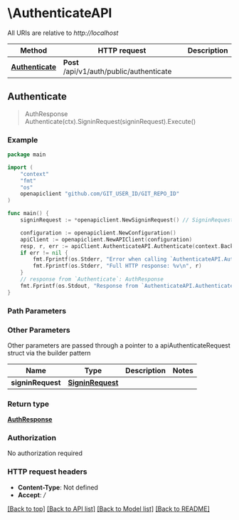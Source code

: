 # \AuthenticateAPI

All URIs are relative to *http://localhost*

Method | HTTP request | Description
------------- | ------------- | -------------
[**Authenticate**](AuthenticateAPI.md#Authenticate) | **Post** /api/v1/auth/public/authenticate | 



## Authenticate

> AuthResponse Authenticate(ctx).SigninRequest(signinRequest).Execute()



### Example

```go
package main

import (
    "context"
    "fmt"
    "os"
    openapiclient "github.com/GIT_USER_ID/GIT_REPO_ID"
)

func main() {
    signinRequest := *openapiclient.NewSigninRequest() // SigninRequest | 

    configuration := openapiclient.NewConfiguration()
    apiClient := openapiclient.NewAPIClient(configuration)
    resp, r, err := apiClient.AuthenticateAPI.Authenticate(context.Background()).SigninRequest(signinRequest).Execute()
    if err != nil {
        fmt.Fprintf(os.Stderr, "Error when calling `AuthenticateAPI.Authenticate``: %v\n", err)
        fmt.Fprintf(os.Stderr, "Full HTTP response: %v\n", r)
    }
    // response from `Authenticate`: AuthResponse
    fmt.Fprintf(os.Stdout, "Response from `AuthenticateAPI.Authenticate`: %v\n", resp)
}
```

### Path Parameters



### Other Parameters

Other parameters are passed through a pointer to a apiAuthenticateRequest struct via the builder pattern


Name | Type | Description  | Notes
------------- | ------------- | ------------- | -------------
 **signinRequest** | [**SigninRequest**](SigninRequest.md) |  | 

### Return type

[**AuthResponse**](AuthResponse.md)

### Authorization

No authorization required

### HTTP request headers

- **Content-Type**: Not defined
- **Accept**: */*

[[Back to top]](#) [[Back to API list]](../README.md#documentation-for-api-endpoints)
[[Back to Model list]](../README.md#documentation-for-models)
[[Back to README]](../README.md)

